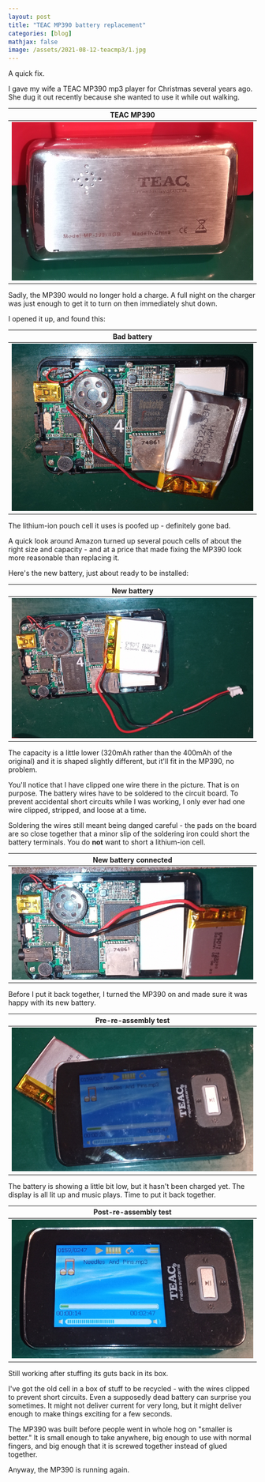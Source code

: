```yaml
---
layout: post
title: "TEAC MP390 battery replacement"
categories: [blog]
mathjax: false
image: /assets/2021-08-12-teacmp3/1.jpg
---
```

A quick fix.

I gave my wife a TEAC MP390 mp3 player for Christmas several years ago.  She dug it out recently because she wanted to use it while out walking.

|TEAC MP390|
|------|
|![TEAC MP390](/assets/2021-08-12-teacmp3/6.jpg)|

Sadly, the MP390 would no longer hold a charge.  A full night on the charger was just enough to get it to turn on then immediately shut down.

I opened it up, and found this:

|Bad battery|
|------|
|![Bad battery](/assets/2021-08-12-teacmp3/1.jpg)|

The lithium-ion pouch cell it uses is poofed up - definitely gone bad.

A quick look around Amazon turned up several pouch cells of about the right size and capacity - and at a price that made fixing the MP390 look more reasonable than replacing it.

Here's the new battery, just about ready to be installed:

|New battery|
|------|
|![New battery](/assets/2021-08-12-teacmp3/2.jpg)|

The capacity is a little lower (320mAh rather than the 400mAh of the original) and it is shaped slightly different, but it'll fit in the MP390, no problem.

You'll notice that I have clipped one wire there in the picture.  That is on purpose. The battery wires have to be soldered to the circuit board.  To prevent accidental short circuits while I was working, I only ever had one wire clipped, stripped, and loose at a time.

Soldering the wires still meant being danged careful - the pads on the board are so close together that a minor slip of the soldering iron could short the battery terminals.  You do **not** want to short a lithium-ion cell.

|New battery connected|
|------|
|![New battery connected](/assets/2021-08-12-teacmp3/3.jpg)|

Before I put it back together, I turned the MP390 on and made sure it was happy with its new battery.

|Pre-re-assembly test|
|------|
|![Pre-re-assembly test](/assets/2021-08-12-teacmp3/4.jpg)|

The battery is showing a little bit low, but it hasn't been charged yet.  The display is all lit up and music plays.  Time to put it back together.

|Post-re-assembly test|
|------|
|![Post-re-assembly test](/assets/2021-08-12-teacmp3/5.jpg)|

Still working after stuffing its guts back in its box.

I've got the old cell in a box of stuff to be recycled - with the wires clipped to prevent short circuits. Even a supposedly dead battery can surprise you sometimes.  It might not deliver current for very long, but it might deliver enough to make things exciting for a few seconds.

The MP390 was built before people went in whole hog on "smaller is better." It is small enough to take anywhere, big enough to use with normal fingers, and big enough that it is screwed together instead of glued together.

Anyway, the MP390 is running again.
